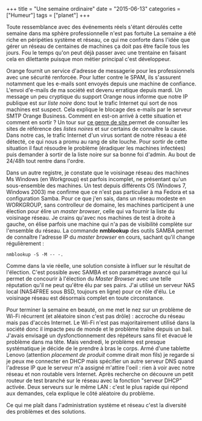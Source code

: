 +++
title = "Une semaine ordinaire"
date = "2015-06-13"
categories = ["Humeur"]
tags = ["planet"]
+++

Toute ressemblance avec des événements réels s'étant déroulés cette semaine
dans ma sphère professionnelle n'est pas fortuite La semaine a été riche en
péripéties système et réseau, ce qui me conforte dans l'idée que gérer un
réseau de centaines de machines ça doit pas être facile tous les jours. Fou le
temps qu'on peut déjà passer avec une trentaine en faisant cela en dilettante
puisque mon métier principal c'est développeur.

Orange fournit un service d'adresse de messagerie pour les professionnels avec
une sécurité renforcée. Pour lutter contre le SPAM, ils s'assurent notamment
que les e-mails sont envoyés depuis une machine de confiance. L'envoi d'e-mails
de ma société est devenu erratique depuis mardi. Un message un peu cryptique du
support Orange nous informe que notre IP publique est *sur liste noire* donc
tout le trafic Internet qui sort de nos machines est suspect. Cela explique le
blocage des e-mails par le serveur SMTP Orange Business. Comment en est-on
arrivé à cette situation et comment en sortir ? Un tour sur [ce genre de site
]( http://whatismyipaddress.com/blacklist-check) permet de consulter les sites
de référence des *listes noires* et sur certains de connaître la cause. Dans
notre cas, le trafic Internet d'un virus sortant de notre réseau a été détecté,
ce qui nous a promu au rang de site louche. Pour sortir de cette situation il
faut résoudre le problème (éradiquer les machines infectées)  puis demander à
sortir de la liste noire sur sa bonne foi d'admin. Au bout de 24/48h tout
rentre dans l'ordre.  

Dans un autre registre, je constate que le voisinage réseau des machines Ms
Windows (en Workgroup) est parfois incomplet, ne présentant qu'un sous-ensemble
des machines. Un test depuis différents OS (Windows 7, Windows 2003) me
confirme que ce n'est pas particulier à ma Fedora et sa configuration Samba.
Pour ce que j'en sais, dans un réseau modeste en WORKGROUP, sans controlleur de
domaine, les machines participent à une élection pour élire un *master
browser*, celle qui va fournir la liste du voisinage réseau. Je crains qu'avec
nos machines de test à droite à gauche, on élise parfois une machine qui n'a
pas de visibilité complète sur l'ensemble du réseau. La commande **nmblookup**
des outils SAMBA permet de connaître l'adresse IP du *master browser* en cours,
sachant qu'il change régulièrement :

    nmblookup -S -M -- -.

Comme dans la vie réelle, une solution consiste à influer sur le résultat de
l'élection. C'est possible avec SAMBA et son paramétrage avancé qui lui permet
de concourir à l'élection du *Master Browser* avec une telle réputation qu'il
ne peut qu'être élu par ses pairs. J'ai utilisé un serveur NAS local (NAS4FREE
sous BSD, toujours en ligne) pour ce rôle d'élu. Le voisinage réseau est
désormais complet en toute circonstance.

Pour terminer la semaine en beauté, on me met le nez sur un problème de Wi-Fi
récurrent (et aléatoire sinon c'est pas drôle) : accroche du réseau mais pas
d'accès Internet. Le Wi-Fi n'est pas majoritairement utilisé dans la société
donc il impacte peu de monde et le problème traîne depuis un bail. J'avais
envisagé un dysfonctionnement des répéteurs sans fil et évacué le problème dans
ma tête. Mais vendredi, le problème est presque systématique je décide de le
prendre à bras le corps. Armé d'une tablette Lenovo (attention *placement de
produit* comme dirait mon fils) je regarde si je peux me connecter en DHCP mais
spécifier un autre serveur DNS quand l'adresse IP que le serveur m'a assigné
m'attire l'oeil : rien à voir avec notre réseau et non routable vers Internet.
Après recherche on découvre un petit routeur de test branché sur le réseau avec
la fonction "serveur DHCP" activée. Deux serveurs sur le même LAN : c'est le
plus rapide qui répond aux demandes, cela explique le côté aléatoire du
problème.

Ce qui me plaît dans l'administration système et réseau c'est la diversité des
problèmes et des solutions.
